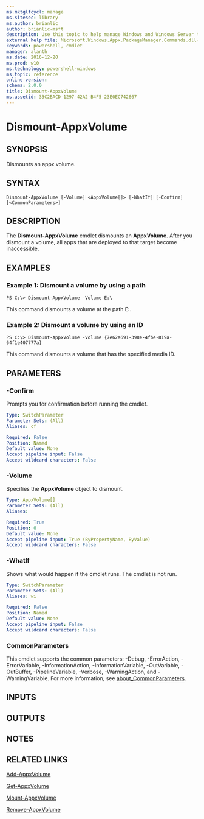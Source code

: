 ```yaml
---
ms.mktglfcycl: manage
ms.sitesec: library
ms.author: brianlic
author: brianlic-msft
description: Use this topic to help manage Windows and Windows Server technologies with Windows PowerShell.
external help file: Microsoft.Windows.Appx.PackageManager.Commands.dll-Help.xml
keywords: powershell, cmdlet
manager: alanth
ms.date: 2016-12-20
ms.prod: w10
ms.technology: powershell-windows
ms.topic: reference
online version: 
schema: 2.0.0
title: Dismount-AppxVolume
ms.assetid: 33C2BACD-1297-42A2-B4F5-23E0EC742667
---
```


# Dismount-AppxVolume

## SYNOPSIS
Dismounts an appx volume.

## SYNTAX

```
Dismount-AppxVolume [-Volume] <AppxVolume[]> [-WhatIf] [-Confirm] [<CommonParameters>]
```

## DESCRIPTION
The **Dismount-AppxVolume** cmdlet dismounts an **AppxVolume**.
After you dismount a volume, all apps that are deployed to that target become inaccessible.

## EXAMPLES

### Example 1: Dismount a volume by using a path
```
PS C:\> Dismount-AppxVolume -Volume E:\
```

This command dismounts a volume at the path E:\.

### Example 2: Dismount a volume by using an ID
```
PS C:\> Dismount-AppxVolume -Volume {7e62a691-398e-4fbe-819a-64f1e407777a}
```

This command dismounts a volume that has the specified media ID.

## PARAMETERS

### -Confirm
Prompts you for confirmation before running the cmdlet.

```yaml
Type: SwitchParameter
Parameter Sets: (All)
Aliases: cf

Required: False
Position: Named
Default value: None
Accept pipeline input: False
Accept wildcard characters: False
```

### -Volume
Specifies the **AppxVolume** object to dismount.

```yaml
Type: AppxVolume[]
Parameter Sets: (All)
Aliases: 

Required: True
Position: 0
Default value: None
Accept pipeline input: True (ByPropertyName, ByValue)
Accept wildcard characters: False
```

### -WhatIf
Shows what would happen if the cmdlet runs. The cmdlet is not run.

```yaml
Type: SwitchParameter
Parameter Sets: (All)
Aliases: wi

Required: False
Position: Named
Default value: None
Accept pipeline input: False
Accept wildcard characters: False
```

### CommonParameters
This cmdlet supports the common parameters: -Debug, -ErrorAction, -ErrorVariable, -InformationAction, -InformationVariable, -OutVariable, -OutBuffer, -PipelineVariable, -Verbose, -WarningAction, and -WarningVariable. For more information, see [about_CommonParameters](http://go.microsoft.com/fwlink/?LinkID=113216).

## INPUTS

## OUTPUTS

## NOTES

## RELATED LINKS

[Add-AppxVolume](./Add-AppxVolume.md)

[Get-AppxVolume](./Get-AppxVolume.md)

[Mount-AppxVolume](./Mount-AppxVolume.md)

[Remove-AppxVolume](./Remove-AppxVolume.md)

